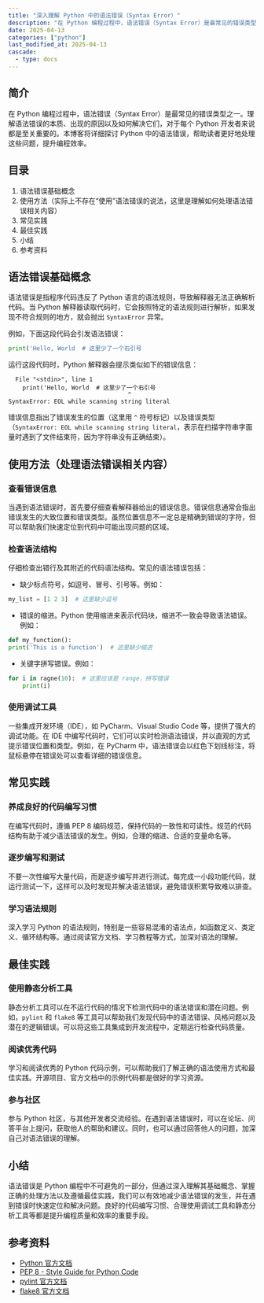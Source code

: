 ```yaml
---
title: "深入理解 Python 中的语法错误（Syntax Error）"
description: "在 Python 编程过程中，语法错误（Syntax Error）是最常见的错误类型之一。理解语法错误的本质、出现的原因以及如何解决它们，对于每个 Python 开发者来说都是至关重要的。本博客将详细探讨 Python 中的语法错误，帮助读者更好地处理这些问题，提升编程效率。"
date: 2025-04-13
categories: ["python"]
last_modified_at: 2025-04-13
cascade:
  - type: docs
---
```



## 简介
在 Python 编程过程中，语法错误（Syntax Error）是最常见的错误类型之一。理解语法错误的本质、出现的原因以及如何解决它们，对于每个 Python 开发者来说都是至关重要的。本博客将详细探讨 Python 中的语法错误，帮助读者更好地处理这些问题，提升编程效率。

<!-- more -->
## 目录
1. 语法错误基础概念
2. 使用方法（实际上不存在“使用”语法错误的说法，这里是理解如何处理语法错误相关内容）
3. 常见实践
4. 最佳实践
5. 小结
6. 参考资料

## 语法错误基础概念
语法错误是指程序代码违反了 Python 语言的语法规则，导致解释器无法正确解析代码。当 Python 解释器读取代码时，它会按照特定的语法规则进行解析，如果发现不符合规则的地方，就会抛出 `SyntaxError` 异常。

例如，下面这段代码会引发语法错误：
```python
print('Hello, World  # 这里少了一个右引号
```
运行这段代码时，Python 解释器会提示类似如下的错误信息：
```
  File "<stdin>", line 1
    print('Hello, World  # 这里少了一个右引号
                                  ^
SyntaxError: EOL while scanning string literal
```
错误信息指出了错误发生的位置（这里用 `^` 符号标记）以及错误类型（`SyntaxError: EOL while scanning string literal`，表示在扫描字符串字面量时遇到了文件结束符，因为字符串没有正确结束）。

## 使用方法（处理语法错误相关内容）
### 查看错误信息
当遇到语法错误时，首先要仔细查看解释器给出的错误信息。错误信息通常会指出错误发生的大致位置和错误类型。虽然位置信息不一定总是精确到错误的字符，但可以帮助我们快速定位到代码中可能出现问题的区域。

### 检查语法结构
仔细检查出错行及其附近的代码语法结构。常见的语法错误包括：
- 缺少标点符号，如逗号、冒号、引号等。例如：
```python
my_list = [1 2 3]  # 这里缺少逗号
```
- 错误的缩进。Python 使用缩进来表示代码块，缩进不一致会导致语法错误。例如：
```python
def my_function():
print('This is a function')  # 这里缺少缩进
```
- 关键字拼写错误。例如：
```python
for i in ragne(10):  # 这里应该是 range，拼写错误
    print(i)
```

### 使用调试工具
一些集成开发环境（IDE），如 PyCharm、Visual Studio Code 等，提供了强大的调试功能。在 IDE 中编写代码时，它们可以实时检测语法错误，并以直观的方式提示错误位置和类型。例如，在 PyCharm 中，语法错误会以红色下划线标注，将鼠标悬停在错误处可以查看详细的错误信息。

## 常见实践
### 养成良好的代码编写习惯
在编写代码时，遵循 PEP 8 编码规范，保持代码的一致性和可读性。规范的代码结构有助于减少语法错误的发生。例如，合理的缩进、合适的变量命名等。

### 逐步编写和测试
不要一次性编写大量代码，而是逐步编写并进行测试。每完成一小段功能代码，就运行测试一下，这样可以及时发现并解决语法错误，避免错误积累导致难以排查。

### 学习语法规则
深入学习 Python 的语法规则，特别是一些容易混淆的语法点，如函数定义、类定义、循环结构等。通过阅读官方文档、学习教程等方式，加深对语法的理解。

## 最佳实践
### 使用静态分析工具
静态分析工具可以在不运行代码的情况下检测代码中的语法错误和潜在问题。例如，`pylint` 和 `flake8` 等工具可以帮助我们发现代码中的语法错误、风格问题以及潜在的逻辑错误。可以将这些工具集成到开发流程中，定期运行检查代码质量。

### 阅读优秀代码
学习和阅读优秀的 Python 代码示例，可以帮助我们了解正确的语法使用方式和最佳实践。开源项目、官方文档中的示例代码都是很好的学习资源。

### 参与社区
参与 Python 社区，与其他开发者交流经验。在遇到语法错误时，可以在论坛、问答平台上提问，获取他人的帮助和建议。同时，也可以通过回答他人的问题，加深自己对语法错误的理解。

## 小结
语法错误是 Python 编程中不可避免的一部分，但通过深入理解其基础概念、掌握正确的处理方法以及遵循最佳实践，我们可以有效地减少语法错误的发生，并在遇到错误时快速定位和解决问题。良好的代码编写习惯、合理使用调试工具和静态分析工具等都是提升编程质量和效率的重要手段。

## 参考资料
- [Python 官方文档](https://docs.python.org/3/)
- [PEP 8 - Style Guide for Python Code](https://www.python.org/dev/peps/pep-0008/)
- [pylint 官方文档](https://pylint.pycqa.org/en/latest/)
- [flake8 官方文档](https://flake8.pycqa.org/en/latest/)